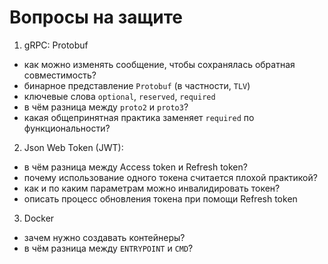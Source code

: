 # Вопросы на защите

1. gRPC: Protobuf
- как можно изменять сообщение, чтобы сохранялась обратная совместимость?
- бинарное представление `Protobuf` (в частности, `TLV`)
- ключевые слова `optional`, `reserved`, `required`
- в чём разница между `proto2` и `proto3`?
- какая общепринятная практика заменяет `required` по функциональности?
2. Json Web Token (JWT):
- в чём разница между Access token и Refresh token?
- почему использование одного токена считается плохой практикой?
- как и по каким параметрам можно инвалидировать токен?
- описать процесс обновления токена при помощи Refresh token
3. Docker
- зачем нужно создавать контейнеры?
- в чём разница между `ENTRYPOINT` и `CMD`?